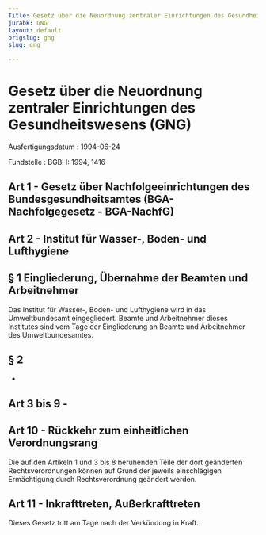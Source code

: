 ```yaml
---
Title: Gesetz über die Neuordnung zentraler Einrichtungen des Gesundheitswesens
jurabk: GNG
layout: default
origslug: gng
slug: gng

---
```


# Gesetz über die Neuordnung zentraler Einrichtungen des Gesundheitswesens (GNG)

Ausfertigungsdatum
:   1994-06-24

Fundstelle
:   BGBl I: 1994, 1416



## Art 1 - Gesetz über Nachfolgeeinrichtungen des Bundesgesundheitsamtes (BGA-Nachfolgegesetz - BGA-NachfG)



## Art 2 - Institut für Wasser-, Boden- und Lufthygiene



## § 1 Eingliederung, Übernahme der Beamten und Arbeitnehmer

Das Institut für Wasser-, Boden- und Lufthygiene wird in das Umweltbundesamt eingegliedert. Beamte und Arbeitnehmer dieses Institutes sind vom Tage der Eingliederung an Beamte und Arbeitnehmer des Umweltbundesamtes.


## § 2

-


## Art 3 bis 9 - 



## Art 10 - Rückkehr zum einheitlichen Verordnungsrang

Die auf den Artikeln 1 und 3 bis 8 beruhenden Teile der dort geänderten Rechtsverordnungen können auf Grund der jeweils einschlägigen Ermächtigung durch Rechtsverordnung geändert werden.


## Art 11 - Inkrafttreten, Außerkrafttreten

Dieses Gesetz tritt am Tage nach der Verkündung in Kraft.

